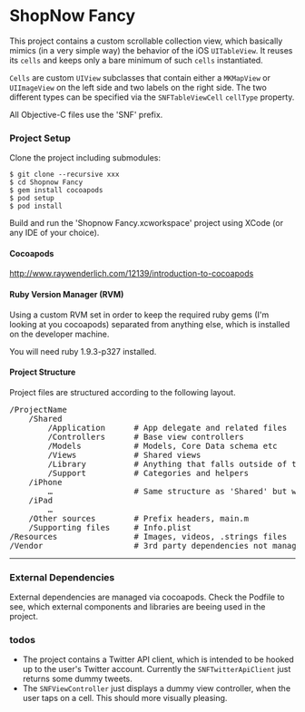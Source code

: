 ShopNow Fancy
====================

This project contains a custom scrollable collection view, which basically mimics (in a very simple way) the behavior of the iOS `UITableView`. It reuses its `cells` and keeps only a bare minimum of such `cells` instantiated.

`Cells` are custom `UIView` subclasses that contain either a `MKMapView` or `UIImageView` on the left side and two labels on the right side. The two different types can be specified via the `SNFTableViewCell` `cellType` property.

All Objective-C files use the 'SNF' prefix.

### Project Setup

Clone the project including submodules:

	$ git clone --recursive xxx
	$ cd Shopnow Fancy
	$ gem install cocoapods
	$ pod setup
	$ pod install

Build and run the 'Shopnow Fancy.xcworkspace' project using XCode (or any IDE of your choice).

#### Cocoapods

http://www.raywenderlich.com/12139/introduction-to-cocoapods

#### Ruby Version Manager (RVM)

Using a custom RVM set in order to keep the required ruby gems (I'm looking at you cocoapods) separated from anything else, which is installed on the developer machine.

You will need ruby 1.9.3-p327 installed.

#### Project Structure

Project files are structured according to the following layout.

<pre>
/ProjectName
    /Shared
        /Application      # App delegate and related files
        /Controllers      # Base view controllers
        /Models           # Models, Core Data schema etc
        /Views            # Shared views
        /Library          # Anything that falls outside of the MVC pattern
        /Support          # Categories and helpers
    /iPhone
        …                 # Same structure as 'Shared' but with interface specific classes
    /iPad
        …
    /Other sources        # Prefix headers, main.m
    /Supporting files     # Info.plist
/Resources                # Images, videos, .strings files
/Vendor                   # 3rd party dependencies not managed by CocoaPods
</pre>

***

### External Dependencies

External dependencies are managed via cocoapods. Check the Podfile to see, which external components and libraries are beeing used in the project.

### todos

- The project contains a Twitter API client, which is intended to be hooked up to the user's Twitter account. Currently the `SNFTwitterApiClient` just returns some dummy tweets.
- The `SNFViewController` just displays a dummy view controller, when the user taps on a cell. This should more visually pleasing.









